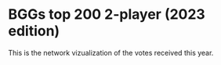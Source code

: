 # BGGs top 200 2-player (2023 edition)

This is the network vizualization of the votes received this year.
